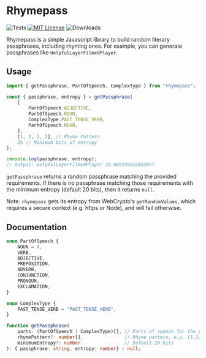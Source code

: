 # Rhymepass

![Tests](https://github.com/cmdli/rhymepass/actions/workflows/test.yml/badge.svg)
[![MIT License](https://img.shields.io/badge/license-MIT-blue.svg)](https://github.com/cmdli/rhymepass/blob/main/LICENSE)
![Downloads](https://img.shields.io/npm/dm/rhymepass)

Rhymepass is a simple Javascript library to build random literary passphrases, including rhyming ones. For example, you can generate passphrases like `HelpfulLayerFilmedPlayer`.

## Usage

```typescript
import { getPassphrase, PartOfSpeech, ComplexType } from "rhymepass";

const { passphrase, entropy } = getPassphrase(
    [
        PartOfSpeech.ADJECTIVE,
        PartOfSpeech.NOUN,
        ComplexType.PAST_TENSE_VERB,
        PartOfSpeech.NOUN,
    ],
    [1, 2, 3, 2], // Rhyme Pattern
    25 // Minimum bits of entropy
);

console.log(passphrase, entropy);
// Output: HelpfulLayerFilmedPlayer 29.809370522853857
```

`getPassphrase` returns a random passphrase matching the provided requirements. If there is no passphrase matching those requirements with the minimum entropy (default 20 bits), then it returns `null`.

Note: `rhymepass` gets its entropy from WebCrypto's `getRandomValues`, which requires a secure context (e.g. https or Node), and will fail otherwise.

## Documentation

```typescript
enum PartOfSpeech {
    NOUN = 0,
    VERB,
    ADJECTIVE,
    PREPOSITION,
    ADVERB,
    CONJUNCTION,
    PRONOUN,
    EXCLAMATION,
}

enum ComplexType {
    PAST_TENSE_VERB = "PAST_TENSE_VERB",
}

function getPassphrase(
    parts: (PartOfSpeech | ComplexType)[], // Parts of speech for the passphrase, in order
    rhymePattern?: number[],               // Rhyme pattern, e.g. [1,2,1,2]
    minimumEntropy?: number                // Default 20 bits
): { passphrase: string, entropy: number} | null;

```
